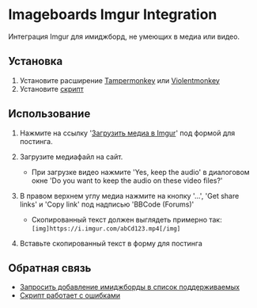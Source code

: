 # Imageboards Imgur Integration
Интеграция Imgur для имиджборд, не умеющих в медиа или видео.

## Установка
1. Установите расширение [Tampermonkey](https://www.tampermonkey.net/) или [Violentmonkey](https://violentmonkey.github.io/)
2. Установите [скрипт](https://github.com/anon895859380/ImageboardsImgurIntegration/raw/main/ImageboardsImgurIntegration.user.js)

## Использование
1. Нажмите на ссылку '[Загрузить медиа в Imgur](https://imgur.com/upload)' под формой для постинга.
2. Загрузите медиафайл на сайт.

     - При загрузке видео нажмите 'Yes, keep the audio' в диалоговом окне 'Do you want to keep the audio on these video files?'
4. В правом верхнем углу медиа нажмите на кнопку '...', 'Get share links' и 'Copy link' под надписью 'BBCode (Forums)'

     - Скопированный текст должен выглядеть примерно так: `[img]https://i.imgur.com/abCd123.mp4[/img]`
6. Вставьте скопированный текст в форму для постинга

## Обратная связь
 - [Запросить добавление имиджборды в список поддерживаемых](https://github.com/anon895859380/ImageboardsImgurIntegration/discussions/1)
 - [Скрипт работает с ошибками](https://github.com/anon895859380/ImageboardsImgurIntegration/issues/new)
